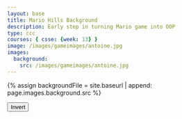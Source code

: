 ```yaml
---
layout: base
title: Mario Hills Background
description: Early step in turning Mario game into OOP
type: ccc
courses: { csse: {week: 13} }
image: /images/gameimages/antoine.jpg
images:
  background:
    src: /images/gameimages/antoine.jpg
---
```

<!-- Liquid code, run by Jekyll, used to define location of asset(s) -->
{% assign backgroundFile = site.baseurl | append: page.images.background.src %}

<style>
    #controls {
        position: relative;
        z-index: 2; /*Ensure the controls are on top*/
    }
</style>

<!-- Prepare DOM elements -->
<!-- Wrap both the dog canvas and controls in a container div -->
<div id="canvasContainer">
    <div id="controls"> <!-- Controls -->
        <!-- Background controls -->
        <button id="toggleCanvasEffect">Invert</button>
    </div>
</div>

<script type="module">
    import GameEnv from '{{site.baseurl}}/assets/js/GameEnv.js';
    import GameObject from '{{site.baseurl}}/assets/js/GameObject.js';
    import Background from '{{site.baseurl}}/assets/js/Background.js';

    // Create a function to load an image and return a Promise
    async function loadImage(src) {
        return new Promise((resolve, reject) => {
        const image = new Image();
        image.src = src;
        image.onload = () => resolve(image);
        image.onerror = reject;
        });
    }

    // Game loop
    function gameLoop() {
        GameEnv.update();
        requestAnimationFrame(gameLoop);  // cycle game, aka recursion
    }

    // Window resize
    window.addEventListener('resize', function () {
        GameEnv.resize();
    });

    // Toggle "canvas filter property" between alien and normal
    toggleCanvasEffect.addEventListener("click", function () {
        GameEnv.toggleInvert();
    });
  
    // Setup and store Game Objects
    async function setupGame() {
        try {
            // Open image files for Game Objects
            const [backgroundImg, vaderImg] = await Promise.all([
                loadImage('{{backgroundFile}}'),
            ]);

            // Setup Globals
            GameEnv.gameSpeed = 2;
            GameEnv.gravity = 3;

            // Prepare HTML with Background Canvas
            const backgroundCanvas = document.createElement("canvas");
            backgroundCanvas.id = "background";
            document.querySelector("#canvasContainer").appendChild(backgroundCanvas);
            // Background object
            const backgroundSpeedRatio = 0
            new Background(backgroundCanvas, backgroundImg, backgroundSpeedRatio);  // Background Class calls GameObject Array which stores the instance

        // Trap errors on failed image loads
        } catch (error) {
            console.error('Failed to load one or more images:', error);
        }
    }
  
    // Call and wait for Game Objects to be ready
    await setupGame();

    // Trigger a resize at start up
    window.dispatchEvent(new Event('resize'));
    toggleCanvasEffect.dispatchEvent(new Event('click'));

    // Start the game
    gameLoop();

</script>
